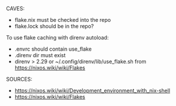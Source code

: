 CAVES:
- flake.nix must be checked into the repo
- flake.lock should be in the repo?

To use flake caching with direnv autoload:
- .envrc should contain use_flake
- .direnv dir must exist
- direnv > 2.29 or ~/.config/direnv/lib/use_flake.sh from https://nixos.wiki/wiki/Flakes

SOURCES:
- https://nixos.wiki/wiki/Development_environment_with_nix-shell
- https://nixos.wiki/wiki/Flakes
